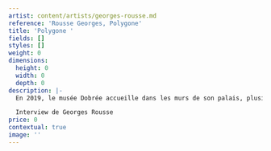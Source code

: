 ```yaml
---
artist: content/artists/georges-rousse.md
reference: 'Rousse Georges, Polygone'
title: 'Polygone '
fields: []
styles: []
weight: 0
dimensions:
  height: 0
  width: 0
  depth: 0
description: |-
  En 2019, le musée Dobrée accueille dans les murs de son palais, plusieurs œuvres inédites de Georges Rousse pour une grande exposition temporaire. Dans ce lieu vierge de tout mobilier et objet de collections, il joue de notre perception.

  Interview de Georges Rousse
price: 0
contextual: true
image: ''
---
```


